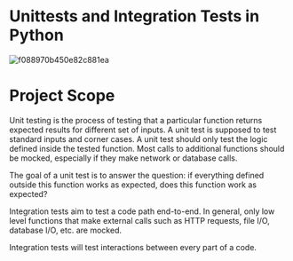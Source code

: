 # Unittests and Integration Tests in Python

![f088970b450e82c881ea](https://user-images.githubusercontent.com/85700432/216815690-32a90ae3-436a-4d43-b452-924040b04ecd.gif)


# Project Scope
Unit testing is the process of testing that a particular function returns expected results for different set of inputs. A unit test is supposed to test standard inputs and corner cases. A unit test should only test the logic defined inside the tested function. Most calls to additional functions should be mocked, especially if they make network or database calls.

The goal of a unit test is to answer the question: if everything defined outside this function works as expected, does this function work as expected?

Integration tests aim to test a code path end-to-end. In general, only low level functions that make external calls such as HTTP requests, file I/O, database I/O, etc. are mocked.

Integration tests will test interactions between every part of a code.
